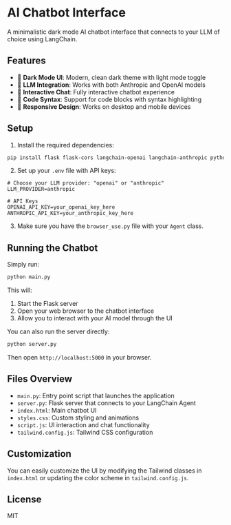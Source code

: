 # AI Chatbot Interface

A minimalistic dark mode AI chatbot interface that connects to your LLM of choice using LangChain.

## Features

- 🌙 **Dark Mode UI**: Modern, clean dark theme with light mode toggle
- 🤖 **LLM Integration**: Works with both Anthropic and OpenAI models
- 💬 **Interactive Chat**: Fully interactive chatbot experience
- 🧩 **Code Syntax**: Support for code blocks with syntax highlighting
- 📱 **Responsive Design**: Works on desktop and mobile devices

## Setup

1. Install the required dependencies:

```bash
pip install flask flask-cors langchain-openai langchain-anthropic python-dotenv
```

2. Set up your `.env` file with API keys:

```
# Choose your LLM provider: "openai" or "anthropic"
LLM_PROVIDER=anthropic

# API Keys
OPENAI_API_KEY=your_openai_key_here
ANTHROPIC_API_KEY=your_anthropic_key_here
```

3. Make sure you have the `browser_use.py` file with your `Agent` class.

## Running the Chatbot

Simply run:

```bash
python main.py
```

This will:
1. Start the Flask server
2. Open your web browser to the chatbot interface
3. Allow you to interact with your AI model through the UI

You can also run the server directly:

```bash
python server.py
```

Then open `http://localhost:5000` in your browser.

## Files Overview

- `main.py`: Entry point script that launches the application
- `server.py`: Flask server that connects to your LangChain Agent
- `index.html`: Main chatbot UI
- `styles.css`: Custom styling and animations
- `script.js`: UI interaction and chat functionality
- `tailwind.config.js`: Tailwind CSS configuration

## Customization

You can easily customize the UI by modifying the Tailwind classes in `index.html` or updating the color scheme in `tailwind.config.js`.

## License

MIT
